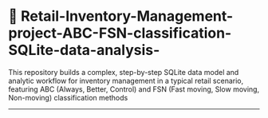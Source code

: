 # 🐢 Retail-Inventory-Management-project-ABC-FSN-classification-SQLite-data-analysis-
This repository builds a complex, step-by-step SQLite data model and analytic workflow for inventory management in a typical retail scenario, featuring ABC (Always, Better, Control) and FSN (Fast moving, Slow moving, Non-moving) classification methods

---

